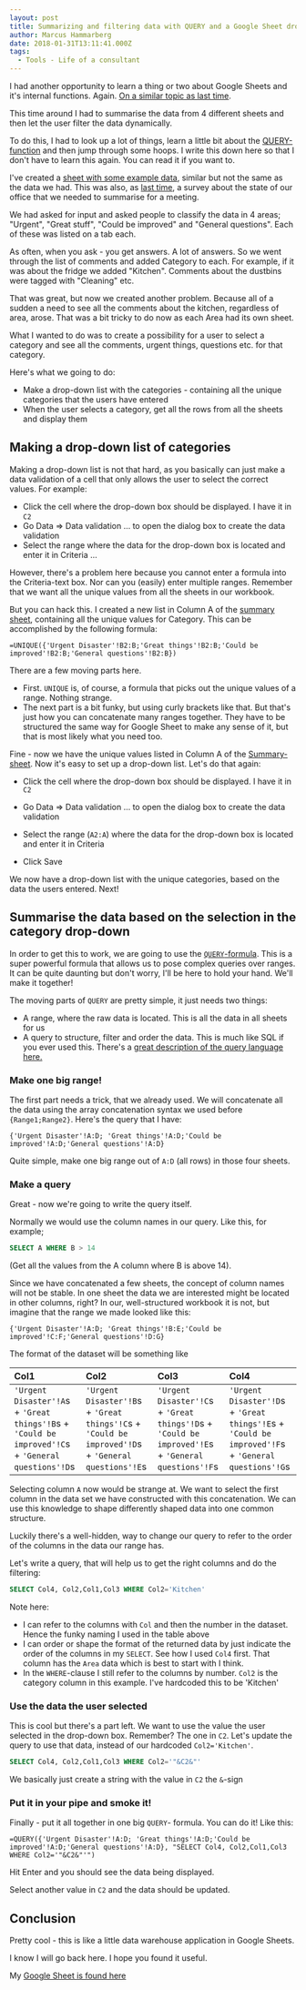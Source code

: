 ```yaml
---
layout: post
title: Summarizing and filtering data with QUERY and a Google Sheet drop-down
author: Marcus Hammarberg
date: 2018-01-31T13:11:41.000Z
tags:
  - Tools - Life of a consultant
---
```


I had another opportunity to learn a thing or two about Google Sheets and it's internal functions. Again. [On a similar topic as last time](http://www.marcusoft.net/2018/01/create-a-dynamic-updated-chart-in-google-sheets.html).

This time around I had to summarise the data from 4 different sheets and then let the user filter the data dynamically.

To do this, I had to look up a lot of things, learn a little bit about the [QUERY-function](https://support.google.com/docs/answer/3093343?hl=en) and then jump through some hoops. I write this down here so that I don't have to learn this again. You can read it if you want to.

<!-- excerpt-end -->

I've created a [sheet with some example data](https://docs.google.com/spreadsheets/d/1h3_WRE2cgLy-8X4gm_DGE6NvYLfl7fbaip_SGVFMv3k/edit?usp=sharing), similar but not the same as the data we had. This was also, as [last time](http://www.marcusoft.net/2018/01/create-a-dynamic-updated-chart-in-google-sheets.html), a survey about the state of our office that we needed to summarise for a meeting.

We had asked for input and asked people to classify the data in 4 areas; "Urgent", "Great stuff", "Could be improved" and "General questions". Each of these was listed on a tab each.

As often, when you ask - you get answers. A lot of answers. So we went through the list of comments and added Category to each. For example, if it was about the fridge we added "Kitchen". Comments about the dustbins were tagged with "Cleaning" etc.

That was great, but now we created another problem. Because all of a sudden a need to see all the comments about the kitchen, regardless of area, arose. That was a bit tricky to do now as each Area had its own sheet.

What I wanted to do was to create a possibility for a user to select a category and see all the comments, urgent things, questions etc. for that category.

Here's what we going to do:

* Make a drop-down list with the categories - containing all the unique categories that the users have entered
* When the user selects a category, get all the rows from all the sheets and display them

## Making a drop-down list of categories

Making a drop-down list is not that hard, as you basically can just make a data validation of a cell that only allows the user to select the correct values. For example:

* Click the cell where the drop-down box should be displayed. I have it in `C2`
* Go Data => Data validation … to open the dialog box to create the data validation
* Select the range where the data for the drop-down box is located and enter it in Criteria …

However, there's a problem here because you cannot enter a formula into the Criteria-text box. Nor can you (easily) enter multiple ranges. Remember that we want all the unique values from all the sheets in our workbook.

But you can hack this. I created a new list in Column A of the [summary sheet](https://docs.google.com/spreadsheets/d/1h3_WRE2cgLy-8X4gm_DGE6NvYLfl7fbaip_SGVFMv3k/edit#gid=1544983361), containing all the unique values for Category. This can be accomplished by the following formula:

```
=UNIQUE({'Urgent Disaster'!B2:B;'Great things'!B2:B;'Could be improved'!B2:B;'General questions'!B2:B})
```

There are a few moving parts here.

* First. `UNIQUE` is, of course, a formula that picks out the unique values of a range. Nothing strange.
* The next part is a bit funky, but using curly brackets like that. But that's just how you can concatenate many ranges together. They have to be structured the same way for Google Sheet to make any sense of it, but that is most likely what you need too.

Fine - now we have the unique values listed in Column A of the [Summary-sheet](https://docs.google.com/spreadsheets/d/1h3_WRE2cgLy-8X4gm_DGE6NvYLfl7fbaip_SGVFMv3k/edit#gid=1544983361). Now it's easy to set up a drop-down list. Let's do that again:

- Click the cell where the drop-down box should be displayed. I have it in `C2`

- Go Data => Data validation … to open the dialog box to create the data validation

- Select the range (`A2:A`) where the data for the drop-down box is located and enter it in Criteria

- Click Save

We now have a drop-down list with the unique categories, based on the data the users entered. Next!

## Summarise the data based on the selection in the category drop-down

In order to get this to work, we are going to use the [`QUERY`-formula](https://support.google.com/docs/answer/3093343?hl=en). This is a super powerful formula that allows us to pose complex queries over ranges. It can be quite daunting but don't worry, I'll be here to hold your hand. We'll make it together!

The moving parts of `QUERY` are pretty simple, it just needs two things:

* A range, where the raw data is located. This is all the data in all sheets for us
* A query to structure, filter and order the data. This is much like SQL if you ever used this. There's a [great description of the query language here.](https://developers.google.com/chart/interactive/docs/querylanguage)

### Make one big range!

The first part needs a trick, that we already used. We will concatenate all the data using the array concatenation syntax we used before `{Range1;Range2}`. Here's the query that I have:

```
{'Urgent Disaster'!A:D; 'Great things'!A:D;'Could be improved'!A:D;'General questions'!A:D}
```

Quite simple, make one big range out of `A:D` (all rows) in those four sheets.

### Make a query

Great - now we're going to write the query itself.

Normally we would use the column names in our query. Like this, for example;

````sql
SELECT A WHERE B > 14
````

(Get all the values from the A column where B is above 14).

Since we have concatenated a few sheets, the concept of column names will not be stable. In one sheet the data we are interested might be located in other columns, right? In our, well-structured workbook it is not, but imagine that the range we made looked like this:

```
{'Urgent Disaster'!A:D; 'Great things'!B:E;'Could be improved'!C:F;'General questions'!D:G}
```

The format of the dataset will be something like

| Col1                                     | Col2                                     | Col3                                     | Col4                                     |
| :--------------------------------------- | :--------------------------------------- | :--------------------------------------- | :--------------------------------------- |
| `'Urgent Disaster'!A`s +  `'Great things'!B`s +  `'Could be improved'!C`s +  `'General questions'!D`s | `'Urgent Disaster'!B`s +  `'Great things'!C`s +  `'Could be improved'!D`s +  `'General questions'!E`s | `'Urgent Disaster'!C`s +  `'Great things'!D`s +  `'Could be improved'!E`s +  `'General questions'!F`s | `'Urgent Disaster'!D`s +  `'Great things'!E`s +  `'Could be improved'!F`s +  `'General questions'!G`s |

Selecting column `A` now would be strange at. We want to select the first column in the data set we have constructed with this concatenation. We can use this knowledge to shape differently shaped data into one common structure.

Luckily there's a well-hidden, way to change our query to refer to the order of the columns in the data our range has.

Let's write a query, that will help us to get the right columns and do the filtering:

```sql
SELECT Col4, Col2,Col1,Col3 WHERE Col2='Kitchen'
```

Note here:

* I can refer to the columns with `Col` and then the number in the dataset. Hence the funky naming I used in the table above
* I can order or shape the format of the returned data by just indicate the order of the columns in my `SELECT`. See how I used `Col4` first. That column has the `Area` data which is best to start with I think.
* In the `WHERE`-clause I still refer to the columns by number. `Col2` is the category column in this example. I've hardcoded this to be 'Kitchen'

### Use the data the user selected

This is cool but there's a part left. We want to use the value the user selected in the drop-down box. Remember? The one in `C2`. Let's update the query to use that data, instead of our hardcoded `Col2='Kitchen'`.

```sql
SELECT Col4, Col2,Col1,Col3 WHERE Col2='"&C2&"'
```

We basically just create a string with the value in `C2` the `&`-sign

### Put it in your pipe and smoke it!

Finally - put it all together in one big `QUERY`- formula. You can do it! Like this:

```
=QUERY({'Urgent Disaster'!A:D; 'Great things'!A:D;'Could be improved'!A:D;'General questions'!A:D}, "SELECT Col4, Col2,Col1,Col3 WHERE Col2='"&C2&"'")
```

Hit Enter and you should see the data being displayed.

Select another value in `C2` and the data should be updated.

## Conclusion

Pretty cool - this is like a little data warehouse application in Google Sheets.

I know I will go back here. I hope you found it useful.

My [Google Sheet is found here](https://docs.google.com/spreadsheets/d/1h3_WRE2cgLy-8X4gm_DGE6NvYLfl7fbaip_SGVFMv3k)